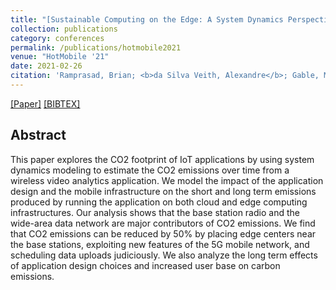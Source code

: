 ```yaml
---
title: "[Sustainable Computing on the Edge: A System Dynamics Perspective](https://dl.acm.org/doi/abs/10.1145/3446382.3448607)"
collection: publications
category: conferences
permalink: /publications/hotmobile2021
venue: "HotMobile '21"
date: 2021-02-26
citation: 'Ramprasad, Brian; <b>da Silva Veith, Alexandre</b>; Gable, Moshe; de Lara, Eyal'
---
```

[[Paper]](http://aveith.github.io/files/hotmobile2021.pdf) [[BIBTEX]](http://aveith.github.io/files/hotmobile2021.bib)



## Abstract
This paper explores the CO2 footprint of IoT applications by using system dynamics modeling to estimate the CO2 emissions over time from a wireless video analytics application. We model the impact of the application design and the mobile infrastructure on the short and long term emissions produced by running the application on both cloud and edge computing infrastructures. Our analysis shows that the base station radio and the wide-area data network are major contributors of CO2 emissions. We find that CO2 emissions can be reduced by 50% by placing edge centers near the base stations, exploiting new features of the 5G mobile network, and scheduling data uploads judiciously. We also analyze the long term effects of application design choices and increased user base on carbon emissions.
